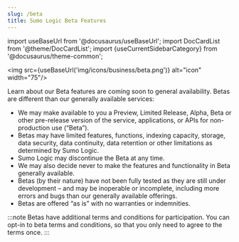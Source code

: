 ```yaml
---
slug: /beta
title: Sumo Logic Beta Features
---
```


import useBaseUrl from '@docusaurus/useBaseUrl';
import DocCardList from '@theme/DocCardList';
import {useCurrentSidebarCategory} from '@docusaurus/theme-common';

<img src={useBaseUrl('img/icons/business/beta.png')} alt="icon" width="75"/>

Learn about our Beta features are coming soon to general availability. Betas are different than our generally available services:

* We may make available to you a Preview, Limited Release, Alpha, Beta or other pre-release version of the service, applications, or APIs for non-production use (“Beta”).
* Betas may have limited features, functions, indexing capacity, storage, data security, data continuity, data retention or other limitations as determined by Sumo Logic.
* Sumo Logic may discontinue the Beta at any time.
* We may also decide never to make the features and functionality in Beta generally available.
* Betas (by their nature) have not been fully tested as they are still under development – and may be inoperable or incomplete, including more errors and bugs than our generally available offerings.
* Betas are offered “as is” with no warranties or indemnities.

:::note
Betas have additional terms and conditions for participation. You can opt-in to beta terms and conditions, so that you only need to agree to the terms once.
:::


<DocCardList items={useCurrentSidebarCategory().items}/>
